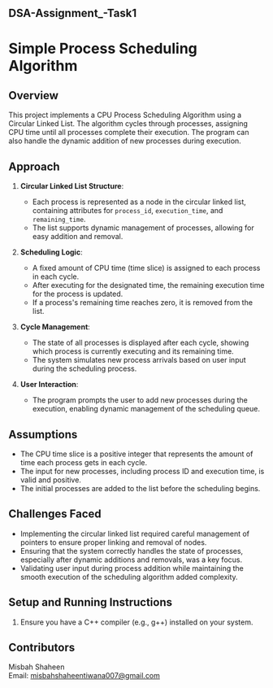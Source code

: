 ## DSA-Assignment_-Task1
# Simple Process Scheduling Algorithm

## Overview

This project implements a CPU Process Scheduling Algorithm using a Circular Linked List. The algorithm cycles through processes, assigning CPU time until all processes complete their execution. The program can also handle the dynamic addition of new processes during execution.

## Approach

1. **Circular Linked List Structure**:
   - Each process is represented as a node in the circular linked list, containing attributes for `process_id`, `execution_time`, and `remaining_time`.
   - The list supports dynamic management of processes, allowing for easy addition and removal.

2. **Scheduling Logic**:
   - A fixed amount of CPU time (time slice) is assigned to each process in each cycle.
   - After executing for the designated time, the remaining execution time for the process is updated.
   - If a process's remaining time reaches zero, it is removed from the list.

3. **Cycle Management**:
   - The state of all processes is displayed after each cycle, showing which process is currently executing and its remaining time.
   - The system simulates new process arrivals based on user input during the scheduling process.

4. **User Interaction**:
   - The program prompts the user to add new processes during the execution, enabling dynamic management of the scheduling queue.

## Assumptions

- The CPU time slice is a positive integer that represents the amount of time each process gets in each cycle.
- The input for new processes, including process ID and execution time, is valid and positive.
- The initial processes are added to the list before the scheduling begins.

## Challenges Faced

- Implementing the circular linked list required careful management of pointers to ensure proper linking and removal of nodes.
- Ensuring that the system correctly handles the state of processes, especially after dynamic additions and removals, was a key focus.
- Validating user input during process addition while maintaining the smooth execution of the scheduling algorithm added complexity.

## Setup and Running Instructions

1. Ensure you have a C++ compiler (e.g., g++) installed on your system.

## Contributors


 Misbah Shaheen    
 Email:
 [misbahshaheentiwana007@gmail.com](mailto:misbahshaheentiwana007@gmail.com) 

